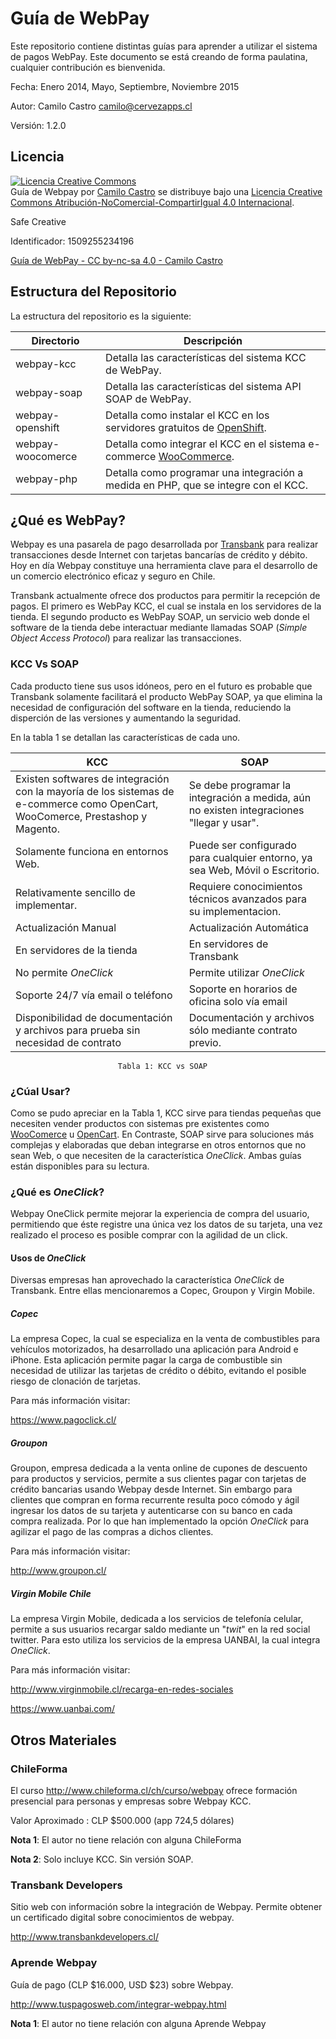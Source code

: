 # Guía de WebPay
Este repositorio contiene distintas guías para aprender a utilizar el sistema de pagos WebPay. Este documento se está creando de forma paulatina, cualquier contribución es bienvenida.

Fecha: Enero 2014, Mayo, Septiembre, Noviembre 2015

Autor: Camilo Castro <camilo@cervezapps.cl>

Versión: 1.2.0

## Licencia
<a rel="license" href="http://creativecommons.org/licenses/by-nc-sa/4.0/"><img alt="Licencia Creative Commons" style="border-width:0" src="http://i.creativecommons.org/l/by-nc-sa/4.0/88x31.png" /></a><br /><span xmlns:dct="http://purl.org/dc/terms/" property="dct:title">Guía de Webpay</span> por <a xmlns:cc="http://creativecommons.org/ns#" href="http://www.cervezapps.cl" property="cc:attributionName" rel="cc:attributionURL">Camilo Castro</a> se distribuye bajo una <a rel="license" href="http://creativecommons.org/licenses/by-nc-sa/4.0/">Licencia Creative Commons Atribución-NoComercial-CompartirIgual 4.0 Internacional</a>.


Safe Creative

Identificador: 1509255234196 

<a href="http://www.safecreative.org/work/1509255234196-guia-de-webpay" target="_blank">
<span>Guía de WebPay</span> -
<span>CC by-nc-sa 4.0</span> -
<span>Camilo Castro</span>
</a>

## Estructura del Repositorio
La estructura del repositorio es la siguiente:


| Directorio | Descripción |
|--------|--------|
|  webpay-kcc      | Detalla las características del sistema KCC de WebPay.       |
|webpay-soap| Detalla las características del sistema API SOAP de WebPay.|
|webpay-openshift| Detalla como instalar el KCC en los servidores gratuitos de [OpenShift](https://www.openshift.com/).|
|webpay-woocomerce| Detalla como integrar el KCC en el sistema e-commerce [WooCommerce](http://www.woothemes.com/woocommerce/).|
|webpay-php| Detalla como programar una integración a medida en PHP, que se integre con el KCC.|

## ¿Qué es WebPay?
Webpay es una pasarela de pago desarrollada por [Transbank](https://www.transbank.cl) para realizar transacciones desde Internet con tarjetas bancarías de crédito y débito. Hoy en día Webpay constituye una herramienta clave para el desarrollo de un comercio electrónico eficaz y seguro en Chile.

Transbank actualmente ofrece dos productos para permitir la recepción de pagos. El primero es WebPay KCC, el cual se instala en los servidores de la tienda. El segundo producto es WebPay SOAP, un servicio web donde el software de la tienda debe interactuar mediante llamadas SOAP (*Simple Object Access Protocol*) para realizar las transacciones.

### KCC Vs SOAP
Cada producto tiene sus usos idóneos, pero en el futuro es probable que Transbank solamente facilitará el producto WebPay SOAP, ya que elimina la necesidad de configuración del software en la tienda, reduciendo la disperción de las versiones y aumentando la seguridad.

En la tabla 1 se detallan las características de cada uno.

| KCC | SOAP |
|--------|--------|
|Existen softwares de integración con la mayoría de los sistemas de e-commerce como OpenCart, WooComerce, Prestashop y Magento.        |   Se debe programar la integración a medida, aún no existen integraciones "llegar y usar".     |
| Solamente funciona en entornos Web.      |    Puede ser configurado para cualquier entorno, ya sea Web, Móvil o Escritorio.   |
|    Relativamente sencillo de implementar.    |        Requiere conocimientos técnicos avanzados para su implementacion.|
|Actualización Manual| Actualización Automática|
|En servidores de la tienda| En servidores de Transbank|
| No permite *OneClick*| Permite utilizar *OneClick*|
|Soporte 24/7 vía email o teléfono| Soporte en horarios de oficina solo vía email|
|Disponibilidad de documentación y archivos para prueba sin necesidad de contrato| Documentación y archivos sólo mediante contrato previo.|

                           	Tabla 1: KCC vs SOAP

### ¿Cúal Usar?
Como se pudo apreciar en la Tabla 1, KCC sirve para tiendas pequeñas que necesiten vender productos con sistemas pre existentes como [WooComerce](http://www.woothemes.com/woocommerce/) u [OpenCart](http://www.opencart.com/). En Contraste, SOAP sirve para soluciones más complejas y elaboradas que deban integrarse en otros entornos que no sean Web, o que necesiten de la característica *OneClick*. Ambas guías están disponibles para su lectura.

### ¿Qué es *OneClick*?
Webpay OneClick permite mejorar la experiencia de compra del usuario, permitiendo que éste registre una única vez los datos de su tarjeta, una vez realizado el proceso es posible comprar con la agilidad de un click.

#### Usos de *OneClick*
Diversas empresas han aprovechado la característica *OneClick* de Transbank. Entre ellas mencionaremos a Copec, Groupon y Virgin Mobile.

##### Copec
La empresa Copec, la cual se especializa en la venta de combustibles para vehículos motorizados, ha desarrollado una aplicación para Android e iPhone. Esta aplicación permite pagar la carga de combustible sin necesidad de utilizar las tarjetas de crédito o débito, evitando el posible riesgo de clonación de tarjetas.

Para más información visitar:

https://www.pagoclick.cl/

##### Groupon
Groupon, empresa dedicada a la venta online de cupones de descuento para productos y servicios, permite a sus clientes pagar con tarjetas de crédito bancarias usando Webpay desde Internet. Sin embargo para clientes que compran en forma recurrente resulta poco cómodo y ágil ingresar los datos de su tarjeta y autenticarse con su banco en cada compra realizada. Por lo que han implementado la opción *OneClick* para agilizar el pago de las compras a dichos clientes.

Para más información visitar:

http://www.groupon.cl/

##### Virgin Mobile Chile
La empresa Virgin Mobile, dedicada a los servicios de telefonía celular, permite a sus usuarios recargar saldo mediante un "*twit*" en la red social twitter. Para esto utiliza los servicios de la empresa UANBAI, la cual integra *OneClick*.

Para más información visitar:

http://www.virginmobile.cl/recarga-en-redes-sociales

https://www.uanbai.com/

## Otros Materiales

### ChileForma
El curso http://www.chileforma.cl/ch/curso/webpay ofrece formación
presencial para personas y empresas sobre Webpay KCC.

Valor Aproximado : CLP $500.000 (app 724,5 dólares)

**Nota 1**: El autor no tiene relación con alguna ChileForma

**Nota 2**: Solo incluye KCC. Sin versión SOAP.

### Transbank Developers
Sitio web con información sobre la integración de Webpay. Permite obtener un certificado digital sobre conocimientos de webpay.

http://www.transbankdevelopers.cl/

### Aprende Webpay
Guía de pago (CLP $16.000, USD $23) sobre Webpay.

http://www.tuspagosweb.com/integrar-webpay.html

**Nota 1**: El autor no tiene relación con alguna Aprende Webpay

